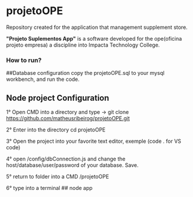 # projetoOPE
Repository created for the application that management supplement store.

**"Projeto Suplementos App"** is a software developed for the ope(oficina projeto empresa) a discipline into Impacta Technology College.

### How to run?

##Database configuration
copy the projetoOPE.sql to your mysql workbench, and run the code.

## Node project Configuration
1° Open CMD into a directory and type -> git clone https://github.com/matheusribeirog/projetoOPE.git

2° Enter into the directory cd projetoOPE

3° Open the project into your favorite text editor, exemple (code . for VS code)

4° open /config/dbConnection.js  and change the host/database/user/password of your database. Save.

5° return to folder into a CMD /projetoOPE

6° type into a terminal ## node app 
